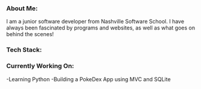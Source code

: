 ### About Me:
  I am a junior software developer from Nashville Software School. I have always been fascinated by programs and websites, as well as what goes on behind the scenes!

### Tech Stack:
  

### Currently Working On:
  -Learning Python
  -Building a PokeDex App using MVC and SQLite
 

<!--
**slandonlewis/slandonlewis** is a ✨ _special_ ✨ repository because its `README.md` (this file) appears on your GitHub profile.

Here are some ideas to get you started:

- 🔭 I’m currently working on ...
- 🌱 I’m currently learning ...
- 👯 I’m looking to collaborate on ...
- 🤔 I’m looking for help with ...
- 💬 Ask me about ...
- 📫 How to reach me: ...
- 😄 Pronouns: ...
- ⚡ Fun fact: ...
-->
